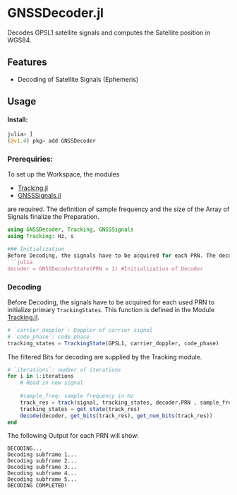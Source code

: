 # GNSSDecoder.jl

Decodes GPSL1 satellite signals and computes the Satellite position in WGS84.
## Features
* Decoding of Satellite Signals (Ephemeris)
## Usage

#### Install: 
```julia
julia> ]
(@v1.4) pkg> add GNSSDecoder
```


### Prerequiries:

To set up the Workspace, the modules 
* [Tracking.jl](https://github.com/JuliaGNSS/Tracking.jl "JuliaGNSS:Tracking.jl")
* [GNSSSignals.jl](https://github.com/JuliaGNSS/GNSSSignals.jl "JuliaGNSS:Tracking.jl")

are required. The definition of sample frequency and the size of the Array of Signals finalize the Preparation. 
```julia
using GNSSDecoder, Tracking, GNSSSignals
using Tracking: Hz, s

### Initialization
Before Decoding, the signals have to be acquired for each PRN. The decoder is initialized in this state.
```julia
decoder = GNSSDecoderState(PRN = 1) #Initialization of Decoder
```



### Decoding
Before Decoding, the signals have to be acquired for each used PRN to initialize primary `TrackingStates`. This function is defined in the Module [Tracking.jl](https://github.com/JuliaGNSS/Tracking.jl "JuliaGNSS:Tracking.jl"). 
```julia
# ´carrier_doppler´: Doppler of carrier signal
# ´code_phase´: code phase
tracking_states = TrackingState(GPSL1, carrier_doppler, code_phase)
```


The filtered Bits for decoding are supplied by the Tracking module.
```julia
# `iterations`: number of iterations
for i in 1:iterations
    # Read in new signal
    
    #sample_freq: sample frequency in Hz
    track_res = track(signal, tracking_states, decoder.PRN , sample_freq)
    tracking_states = get_state(track_res)
    decode(decoder, get_bits(track_res), get_num_bits(track_res))
end
```


The following Output for each PRN will show: 
```t
DECODING...
Decoding subframe 1...
Decoding subframe 2...
Decoding subframe 3...
Decoding subframe 4...
Decoding subframe 5...
DECODING COMPLETED!
```